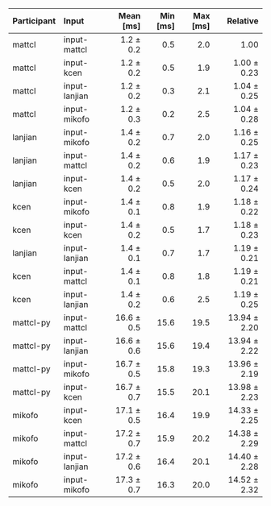 | Participant | Input | Mean [ms] | Min [ms] | Max [ms] | Relative |
|:---|:---|---:|---:|---:|---:|
| mattcl | input-mattcl | 1.2 ± 0.2 | 0.5 | 2.0 | 1.00 |
| mattcl | input-kcen | 1.2 ± 0.2 | 0.5 | 1.9 | 1.00 ± 0.23 |
| mattcl | input-lanjian | 1.2 ± 0.2 | 0.3 | 2.1 | 1.04 ± 0.25 |
| mattcl | input-mikofo | 1.2 ± 0.3 | 0.2 | 2.5 | 1.04 ± 0.28 |
| lanjian | input-mikofo | 1.4 ± 0.2 | 0.7 | 2.0 | 1.16 ± 0.25 |
| lanjian | input-mattcl | 1.4 ± 0.2 | 0.6 | 1.9 | 1.17 ± 0.23 |
| lanjian | input-kcen | 1.4 ± 0.2 | 0.5 | 2.0 | 1.17 ± 0.24 |
| kcen | input-mikofo | 1.4 ± 0.1 | 0.8 | 1.9 | 1.18 ± 0.22 |
| kcen | input-kcen | 1.4 ± 0.2 | 0.5 | 1.7 | 1.18 ± 0.23 |
| lanjian | input-lanjian | 1.4 ± 0.1 | 0.7 | 1.7 | 1.19 ± 0.21 |
| kcen | input-mattcl | 1.4 ± 0.1 | 0.8 | 1.8 | 1.19 ± 0.21 |
| kcen | input-lanjian | 1.4 ± 0.2 | 0.6 | 2.5 | 1.19 ± 0.25 |
| mattcl-py | input-mattcl | 16.6 ± 0.5 | 15.6 | 19.5 | 13.94 ± 2.20 |
| mattcl-py | input-lanjian | 16.6 ± 0.6 | 15.6 | 19.4 | 13.94 ± 2.22 |
| mattcl-py | input-mikofo | 16.7 ± 0.5 | 15.8 | 19.3 | 13.96 ± 2.19 |
| mattcl-py | input-kcen | 16.7 ± 0.7 | 15.5 | 20.1 | 13.98 ± 2.23 |
| mikofo | input-kcen | 17.1 ± 0.5 | 16.4 | 19.9 | 14.33 ± 2.25 |
| mikofo | input-mattcl | 17.2 ± 0.7 | 15.9 | 20.2 | 14.38 ± 2.29 |
| mikofo | input-lanjian | 17.2 ± 0.6 | 16.4 | 20.1 | 14.40 ± 2.28 |
| mikofo | input-mikofo | 17.3 ± 0.7 | 16.3 | 20.0 | 14.52 ± 2.32 |
